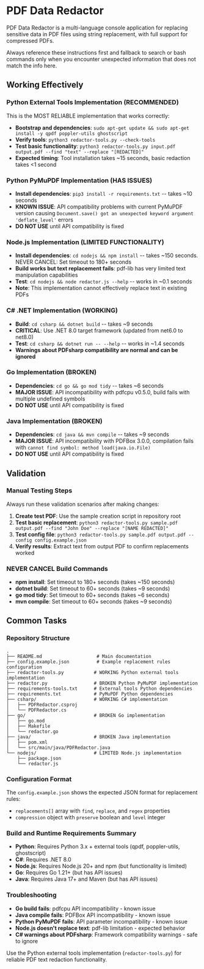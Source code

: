 # PDF Data Redactor

PDF Data Redactor is a multi-language console application for replacing sensitive data in PDF files using string replacement, with full support for compressed PDFs.

Always reference these instructions first and fallback to search or bash commands only when you encounter unexpected information that does not match the info here.

## Working Effectively

### Python External Tools Implementation (RECOMMENDED)
This is the MOST RELIABLE implementation that works correctly:

- **Bootstrap and dependencies**: `sudo apt-get update && sudo apt-get install -y qpdf poppler-utils ghostscript`
- **Verify tools**: `python3 redactor-tools.py --check-tools`
- **Test basic functionality**: `python3 redactor-tools.py input.pdf output.pdf --find "text" --replace "[REDACTED]"`
- **Expected timing**: Tool installation takes ~15 seconds, basic redaction takes <1 second

### Python PyMuPDF Implementation (HAS ISSUES)
- **Install dependencies**: `pip3 install -r requirements.txt` -- takes ~10 seconds  
- **KNOWN ISSUE**: API compatibility problems with current PyMuPDF version causing `Document.save() got an unexpected keyword argument 'deflate_level'` errors
- **DO NOT USE** until API compatibility is fixed

### Node.js Implementation (LIMITED FUNCTIONALITY)
- **Install dependencies**: `cd nodejs && npm install` -- takes ~150 seconds. NEVER CANCEL: Set timeout to 180+ seconds
- **Build works but text replacement fails**: pdf-lib has very limited text manipulation capabilities  
- **Test**: `cd nodejs && node redactor.js --help` -- works in ~0.1 seconds
- **Note**: This implementation cannot effectively replace text in existing PDFs

### C# .NET Implementation (WORKING)
- **Build**: `cd csharp && dotnet build` -- takes ~9 seconds
- **CRITICAL**: Use .NET 8.0 target framework (updated from net6.0 to net8.0)
- **Test**: `cd csharp && dotnet run -- --help` -- works in ~1.4 seconds
- **Warnings about PDFsharp compatibility are normal and can be ignored**

### Go Implementation (BROKEN)
- **Dependencies**: `cd go && go mod tidy` -- takes ~6 seconds  
- **MAJOR ISSUE**: API incompatibility with pdfcpu v0.5.0, build fails with multiple undefined symbols
- **DO NOT USE** until API compatibility is fixed

### Java Implementation (BROKEN)
- **Dependencies**: `cd java && mvn compile` -- takes ~9 seconds
- **MAJOR ISSUE**: API incompatibility with PDFBox 3.0.0, compilation fails with `cannot find symbol: method load(java.io.File)`
- **DO NOT USE** until API compatibility is fixed

## Validation

### Manual Testing Steps  
Always run these validation scenarios after making changes:

1. **Create test PDF**: Use the sample creation script in repository root
2. **Test basic replacement**: `python3 redactor-tools.py sample.pdf output.pdf --find "John Doe" --replace "[NAME REDACTED]"`
3. **Test config file**: `python3 redactor-tools.py sample.pdf output.pdf --config config.example.json`
4. **Verify results**: Extract text from output PDF to confirm replacements worked

### NEVER CANCEL Build Commands
- **npm install**: Set timeout to 180+ seconds (takes ~150 seconds)
- **dotnet build**: Set timeout to 60+ seconds (takes ~9 seconds)
- **go mod tidy**: Set timeout to 60+ seconds (takes ~6 seconds)
- **mvn compile**: Set timeout to 60+ seconds (takes ~9 seconds)

## Common Tasks

### Repository Structure
```
.
├── README.md                    # Main documentation
├── config.example.json          # Example replacement rules configuration
├── redactor-tools.py           # WORKING Python external tools implementation
├── redactor.py                 # BROKEN Python PyMuPDF implementation  
├── requirements-tools.txt      # External tools Python dependencies
├── requirements.txt            # PyMuPDF Python dependencies
├── csharp/                     # WORKING C# implementation
│   ├── PDFRedactor.csproj
│   └── PDFRedactor.cs
├── go/                         # BROKEN Go implementation
│   ├── go.mod
│   ├── Makefile
│   └── redactor.go
├── java/                       # BROKEN Java implementation  
│   ├── pom.xml
│   └── src/main/java/PDFRedactor.java
└── nodejs/                     # LIMITED Node.js implementation
    ├── package.json
    └── redactor.js
```

### Configuration Format
The `config.example.json` shows the expected JSON format for replacement rules:
- `replacements[]` array with `find`, `replace`, and `regex` properties
- `compression` object with `preserve` boolean and `level` integer

### Build and Runtime Requirements Summary
- **Python**: Requires Python 3.x + external tools (qpdf, poppler-utils, ghostscript)
- **C#**: Requires .NET 8.0
- **Node.js**: Requires Node.js 20+ and npm (but functionality is limited)
- **Go**: Requires Go 1.21+ (but has API issues) 
- **Java**: Requires Java 17+ and Maven (but has API issues)

### Troubleshooting
- **Go build fails**: pdfcpu API incompatibility - known issue
- **Java compile fails**: PDFBox API incompatibility - known issue  
- **Python PyMuPDF fails**: API parameter incompatibility - known issue
- **Node.js doesn't replace text**: pdf-lib limitation - expected behavior
- **C# warnings about PDFsharp**: Framework compatibility warnings - safe to ignore

Use the Python external tools implementation (`redactor-tools.py`) for reliable PDF text redaction functionality.